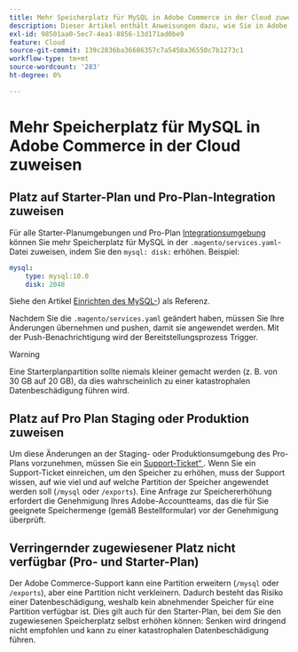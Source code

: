 ```yaml
---
title: Mehr Speicherplatz für MySQL in Adobe Commerce in der Cloud zuweisen
description: Dieser Artikel enthält Anweisungen dazu, wie Sie in Adobe Commerce in der Cloud-Infrastruktur mehr Speicherplatz für MySQL zuweisen.
exl-id: 98501aa0-5ec7-4ea1-8856-13d171ad0be9
feature: Cloud
source-git-commit: 139c2836ba36686357c7a5458a36550c7b1273c1
workflow-type: tm+mt
source-wordcount: '283'
ht-degree: 0%

---
```


# Mehr Speicherplatz für MySQL in Adobe Commerce in der Cloud zuweisen


## Platz auf Starter-Plan und Pro-Plan-Integration zuweisen

Für alle Starter-Planumgebungen und Pro-Plan [Integrationsumgebung](https://experienceleague.adobe.com/en/docs/experience-cloud-kcs/kbarticles/ka-27242) können Sie mehr Speicherplatz für MySQL in der `.magento/services.yaml`-Datei zuweisen, indem Sie den `mysql: disk:` erhöhen. Beispiel:

```yaml
mysql:
    type: mysql:10.0
    disk: 2048
```

Siehe den Artikel [Einrichten des MySQL-](https://experienceleague.adobe.com/en/docs/commerce-cloud-service/user-guide/configure/service/mysql)) als Referenz.

Nachdem Sie die `.magento/services.yaml` geändert haben, müssen Sie Ihre Änderungen übernehmen und pushen, damit sie angewendet werden. Mit der Push-Benachrichtigung wird der Bereitstellungsprozess Trigger.

>[!WARNING]
>
>Eine Starterplanpartition sollte niemals kleiner gemacht werden (z. B. von 30 GB auf 20 GB), da dies wahrscheinlich zu einer katastrophalen Datenbeschädigung führen wird.

## Platz auf Pro Plan Staging oder Produktion zuweisen

Um diese Änderungen an der Staging- oder Produktionsumgebung des Pro-Plans vorzunehmen, müssen Sie ein [Support-Ticket“ ](/help/help-center-guide/help-center/magento-help-center-user-guide.md#merchant-not-displayed). Wenn Sie ein Support-Ticket einreichen, um den Speicher zu erhöhen, muss der Support wissen, auf wie viel und auf welche Partition der Speicher angewendet werden soll (`/mysql` oder `/exports`). Eine Anfrage zur Speichererhöhung erfordert die Genehmigung Ihres Adobe-Accountteams, das die für Sie geeignete Speichermenge (gemäß Bestellformular) vor der Genehmigung überprüft.

## Verringernder zugewiesener Platz nicht verfügbar (Pro- und Starter-Plan)

Der Adobe Commerce-Support kann eine Partition erweitern (`/mysql` oder `/exports`), aber eine Partition nicht verkleinern. Dadurch besteht das Risiko einer Datenbeschädigung, weshalb kein abnehmender Speicher für eine Partition verfügbar ist.
Dies gilt auch für den Starter-Plan, bei dem Sie den zugewiesenen Speicherplatz selbst erhöhen können: Senken wird dringend nicht empfohlen und kann zu einer katastrophalen Datenbeschädigung führen.
